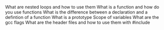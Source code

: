 What are nested loops and how to use them
What is a function and how do you use functions
What is the difference between a declaration and a defintion of a function
What is a prototype
Scope of variables
What are the gcc flags
What are the header files and how to use them with #include
